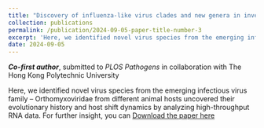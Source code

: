 ```yaml
---
title: "Discovery of influenza-like virus clades and new genera in invertebrates and the evolutionary history of Orthomyxoviridae in metazoans"
collection: publications
permalink: /publication/2024-09-05-paper-title-number-3
excerpt: 'Here, we identified novel virus species from the emerging infectious virus family – Orthomyxoviridae from different animal hosts uncovered their evolutionary history and host shift dynamics by analyzing high-throughput RNA data.'
date: 2024-09-05
---
```

**_Co-first author_**, submitted to _PLOS Pathogens_ in collaboration with The Hong Kong Polytechnic University

Here, we identified novel virus species from the emerging infectious virus family – Orthomyxoviridae from different animal hosts uncovered their evolutionary history and host shift dynamics by analyzing high-throughput RNA data.  For further insight, you can [Download the paper here](https://ziweiwuzw.github.io/Personal-Homepage/files/publication/paper1(metazoans_viruses).pdf)
